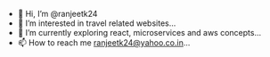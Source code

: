 - 👋 Hi, I’m @ranjeetk24
- 👀 I’m interested in travel related websites...
- 🌱 I’m currently exploring react, microservices and aws concepts...
- 📫 How to reach me ranjeetk24@yahoo.co.in...

<!---
ranjeetk24/ranjeetk24 is a ✨ special ✨ repository because its `README.md` (this file) appears on your GitHub profile.
You can click the Preview link to take a look at your changes.
--->

